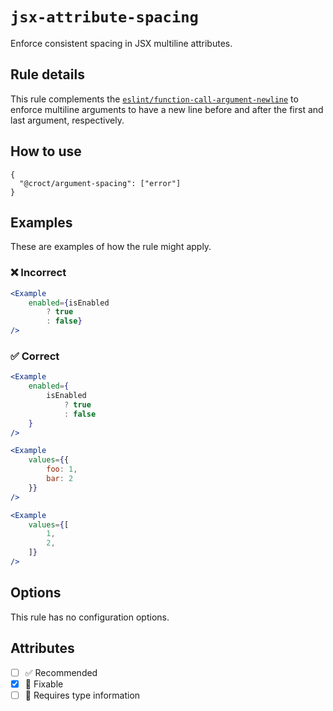 # `jsx-attribute-spacing`

Enforce consistent spacing in JSX multiline attributes.

## Rule details

This rule complements the [`eslint/function-call-argument-newline`](https://eslint.org/docs/rules/function-call-argument-newline)
to enforce multiline arguments to have a new line before and after the first and last argument, respectively.

## How to use

```jsonc
{
  "@croct/argument-spacing": ["error"]
}
```

## Examples

These are examples of how the rule might apply.

### ❌ Incorrect

```jsx
<Example
    enabled={isEnabled
        ? true
        : false}
/>
```

### ✅ Correct

```jsx
<Example
    enabled={
        isEnabled
            ? true
            : false
    }
/>
```

```jsx
<Example
    values={{
        foo: 1,
        bar: 2
    }}
/>
```

```jsx
<Example
    values={[
        1,
        2,
    ]}
/>
```

## Options

This rule has no configuration options.

## Attributes

- [ ] ✅ Recommended
- [x] 🔧 Fixable
- [ ] 💭 Requires type information
